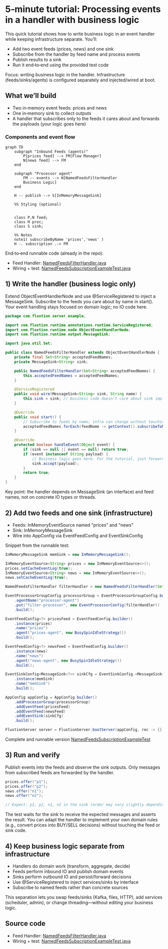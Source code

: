 # 5‑minute tutorial: Processing events in a handler with business logic

This quick tutorial shows how to write business logic in an event handler while keeping infrastructure separate. You’ll:

- Add two event feeds (prices, news) and one sink
- Subscribe from the handler by feed name and process events
- Publish results to a sink
- Run it end‑to‑end using the provided test code

Focus: writing business logic in the handler. Infrastructure (feeds/sinks/agents) is configured separately and
injected/wired at boot.

## What we’ll build

- Two in‑memory event feeds: prices and news
- One in‑memory sink to collect outputs
- A handler that subscribes only to the feeds it cares about and forwards the payloads (your logic goes here)

### Components and event flow

```mermaid
graph TD
    subgraph "Inbound Feeds (agents)"
        P[prices feed] --> FM[Flow Manager]
        N[news feed] --> FM
    end

    subgraph "Processor agent"
        FM -- events --> H[NamedFeedsFilterHandler 
        Business Logic]
    end

    H -- publish --> S[InMemoryMessageSink]

    %% Styling (optional)


    class P,N feed;
    class H proc;
    class S sink;

    %% Notes
    note1( subscribeByName 'prices','news' )
    H -. subscription .-> FM
```

End‑to‑end runnable code (already in the repo):

* Feed
  Handler: [NamedFeedsFilterHandler.java](https://github.com/gregv12/fluxtion-server/blob/main/src/test/java/com/fluxtion/server/example/NamedFeedsFilterHandler.java)
* Wiring +
  test: [NamedFeedsSubscriptionExampleTest.java](https://github.com/gregv12/fluxtion-server/blob/main/src/test/java/com/fluxtion/server/example/NamedFeedsSubscriptionExampleTest.java)

## 1) Write the handler (business logic only)

Extend ObjectEventHandlerNode and use @ServiceRegistered to inject a MessageSink<String>. Subscribe to the feeds you
care about by name in start(). Your event handling stays focused on domain logic; no IO code here.

```java
package com.fluxtion.server.example;

import com.fluxtion.runtime.annotations.runtime.ServiceRegistered;
import com.fluxtion.runtime.node.ObjectEventHandlerNode;
import com.fluxtion.runtime.output.MessageSink;

import java.util.Set;

public class NamedFeedsFilterHandler extends ObjectEventHandlerNode {
    private final Set<String> acceptedFeedNames;
    private MessageSink<String> sink;

    public NamedFeedsFilterHandler(Set<String> acceptedFeedNames) {
        this.acceptedFeedNames = acceptedFeedNames;
    }

    @ServiceRegistered
    public void wire(MessageSink<String> sink, String name) {
        this.sink = sink; // business code doesn’t care about sink implementation
    }

    @Override
    public void start() {
        // Subscribe to feeds by name; infra can change without touching this code
        acceptedFeedNames.forEach(feedName -> getContext().subscribeToNamedFeed(feedName));
    }

    @Override
    protected boolean handleEvent(Object event) {
        if (sink == null || event == null) return true;
        if (event instanceof String payload) {
            // Business logic goes here. For the tutorial, just forward the payload.
            sink.accept(payload);
        }
        return true;
    }
}
```

Key point: the handler depends on MessageSink<String> (an interface) and feed names, not on concrete IO types or
threads.

## 2) Add two feeds and one sink (infrastructure)

- Feeds: InMemoryEventSource<String> named "prices" and "news"
- Sink: InMemoryMessageSink
- Wire into AppConfig via EventFeedConfig and EventSinkConfig

Snippet from the runnable test:

```java
InMemoryMessageSink memSink = new InMemoryMessageSink();

InMemoryEventSource<String> prices = new InMemoryEventSource<>();
prices.setCacheEventLog(true);
InMemoryEventSource<String> news = new InMemoryEventSource<>();
news.setCacheEventLog(true);

NamedFeedsFilterHandler filterHandler = new NamedFeedsFilterHandler(Set.of("prices", "news"));

EventProcessorGroupConfig processorGroup = EventProcessorGroupConfig.builder()
    .agentName("processor-agent")
    .put("filter-processor", new EventProcessorConfig(filterHandler))
    .build();

EventFeedConfig<?> pricesFeed = EventFeedConfig.builder()
    .instance(prices)
    .name("prices")
    .agent("prices-agent", new BusySpinIdleStrategy())
    .build();

EventFeedConfig<?> newsFeed = EventFeedConfig.builder()
    .instance(news)
    .name("news")
    .agent("news-agent", new BusySpinIdleStrategy())
    .build();

EventSinkConfig<MessageSink<?>> sinkCfg = EventSinkConfig.<MessageSink<?>>builder()
    .instance(memSink)
    .name("memSink")
    .build();

AppConfig appConfig = AppConfig.builder()
    .addProcessorGroup(processorGroup)
    .addEventFeed(pricesFeed)
    .addEventFeed(newsFeed)
    .addEventSink(sinkCfg)
    .build();

FluxtionServer server = FluxtionServer.bootServer(appConfig, rec -> {});
```

Complete and runnable
version [NamedFeedsSubscriptionExampleTest](https://github.com/gregv12/fluxtion-server/blob/main/src/test/java/com/fluxtion/server/example/NamedFeedsSubscriptionExampleTest.java)

## 3) Run and verify

Publish events into the feeds and observe the sink outputs. Only messages from subscribed feeds are forwarded by the
handler.

```java
prices.offer("p1");
prices.offer("p2");
news.offer("n1");
news.offer("n2");

// Expect: p1, p2, n1, n2 in the sink (order may vary slightly depending on timing)
```

The test waits for the sink to receive the expected messages and asserts the result. You can adapt the handler to
implement your own domain rules (e.g., convert prices into BUY/SELL decisions) without touching the feed or sink code.

## 4) Keep business logic separate from infrastructure

- Handlers do domain work (transform, aggregate, decide)
- Feeds perform inbound IO and publish domain events
- Sinks perform outbound IO and persist/forward decisions
- Use @ServiceRegistered to inject services/sinks by interface
- Subscribe to named feeds rather than concrete sources

This separation lets you swap feeds/sinks (Kafka, files, HTTP), add services (scheduler, admin), or change
threading—without editing your business logic.

## Source code

* Feed
  Handler: [NamedFeedsFilterHandler.java](https://github.com/gregv12/fluxtion-server/blob/main/src/test/java/com/fluxtion/server/example/NamedFeedsFilterHandler.java)
* Wiring +
  test: [NamedFeedsSubscriptionExampleTest.java](https://github.com/gregv12/fluxtion-server/blob/main/src/test/java/com/fluxtion/server/example/NamedFeedsSubscriptionExampleTest.java)
